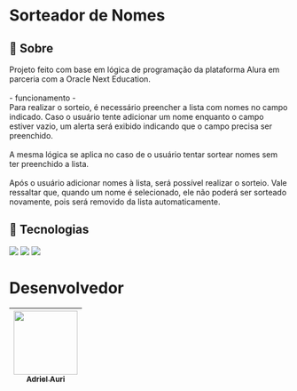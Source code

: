 <h1>Sorteador de Nomes</h1>

<h2>🔖 Sobre</h2>
<p>Projeto feito com base em lógica de programação da plataforma Alura em parceria com a Oracle Next Education.<br><br>- funcionamento -<br>Para realizar o sorteio, é necessário preencher a lista com nomes no campo indicado. Caso o usuário tente adicionar
  um nome enquanto o campo estiver vazio, um alerta será exibido indicando que o campo precisa ser preenchido.<br><br>A mesma lógica se aplica no caso de o usuário tentar
  sortear nomes sem ter preenchido a lista.<br><br>Após o usuário adicionar nomes à lista, será possível realizar o sorteio. Vale ressaltar que, quando um nome é selecionado, ele não poderá ser sorteado novamente, 
  pois será removido da lista automaticamente.</p>


## 🚀 Tecnologias
<div>
  <img src="https://img.shields.io/badge/JavaScript-F7DF1E?style=for-the-badge&logo=javascript&logoColor=black">
  <img src="https://img.shields.io/badge/HTML-239120?style=for-the-badge&logo=html5&logoColor=white">
  <img src="https://img.shields.io/badge/CSS-239120?&style=for-the-badge&logo=css3&logoColor=white">
</div>

# Desenvolvedor

| [<img loading="lazy" src="https://avatars.githubusercontent.com/u/192365429?s=400&u=9062ca027ed74f123ea53f255530ac0112ab3af8&v=4" width=115><br><sub>Adriel Auri</sub>](https://www.linkedin.com/in/adriel-auri-dev/) | 
| :---: | 

